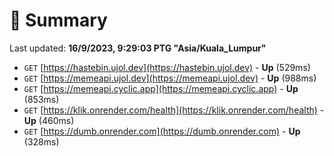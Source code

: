# 📖 Summary
Last updated: **16/9/2023, 9:29:03 PTG "Asia/Kuala_Lumpur"**

- `GET` [https://hastebin.ujol.dev](https://hastebin.ujol.dev) - **Up** (529ms)
- `GET` [https://memeapi.ujol.dev](https://memeapi.ujol.dev) - **Up** (988ms)
- `GET` [https://memeapi.cyclic.app](https://memeapi.cyclic.app) - **Up** (853ms)
- `GET` [https://klik.onrender.com/health](https://klik.onrender.com/health) - **Up** (460ms)
- `GET` [https://dumb.onrender.com](https://dumb.onrender.com) - **Up** (328ms)
